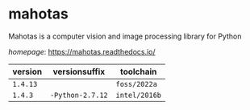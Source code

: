 # mahotas

Mahotas is a computer vision and image processing library for Python

*homepage*: <https://mahotas.readthedocs.io/>

version | versionsuffix | toolchain
--------|---------------|----------
``1.4.13`` |  | ``foss/2022a``
``1.4.3`` | ``-Python-2.7.12`` | ``intel/2016b``
